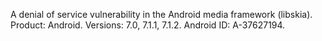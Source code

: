 A denial of service vulnerability in the Android media framework (libskia). Product: Android. Versions: 7.0, 7.1.1, 7.1.2. Android ID: A-37627194.